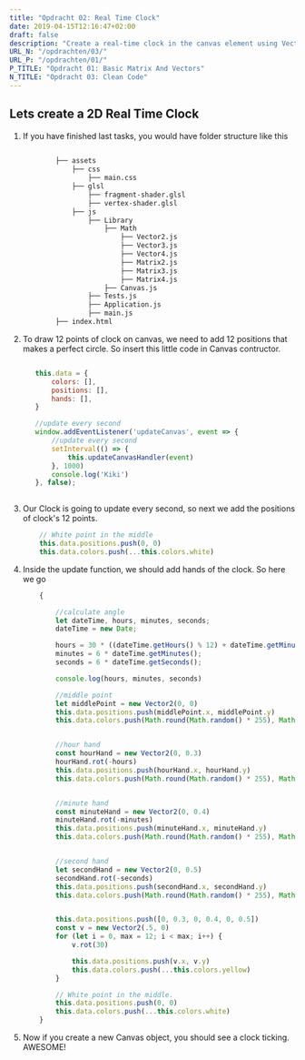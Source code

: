 ```yaml
---
title: "Opdracht 02: Real Time Clock"
date: 2019-04-15T12:16:47+02:00
draft: false
description: "Create a real-time clock in the canvas element using Vector classes."
URL_N: "/opdrachten/03/"
URL_P: "/opdrachten/01/"
P_TITLE: "Opdracht 01: Basic Matrix And Vectors"
N_TITLE: "Opdracht 03: Clean Code"
---
```

## Lets create a 2D Real Time Clock

1. If you have finished last tasks, you would have folder structure like this

    ```bash
            
            ├── assets
                ├── css
                    ├── main.css
                ├── glsl
                    ├── fragment-shader.glsl
                    ├── vertex-shader.glsl
                ├── js
                    ├── Library
                        ├── Math
                            ├── Vector2.js
                            ├── Vector3.js
                            ├── Vector4.js
                            ├── Matrix2.js
                            ├── Matrix3.js
                            ├── Matrix4.js
                        ├── Canvas.js
                    ├── Tests.js
                    ├── Application.js
                    ├── main.js
            ├── index.html
    ```
2. To draw 12 points of clock on canvas, we need to add 12 positions that makes a perfect circle. So insert this little code in Canvas contructor.

     ```js

        this.data = {
            colors: [],
            positions: [],
            hands: [],
        }

        //update every second
        window.addEventListener('updateCanvas', event => {
            //update every second
            setInterval(() => {
                this.updateCanvasHandler(event)
            }, 1000)
            console.log('Kiki')
        }, false);
        

    ```
    
3. Our Clock is going to update every second, so next we add the positions of clock's 12 points.

    ```js
        // White point in the middle
        this.data.positions.push(0, 0)
        this.data.colors.push(...this.colors.white)

    ```

4. Inside the update function, we should add hands of the clock. So here we go

    ```js
        {

            //calculate angle
            let dateTime, hours, minutes, seconds;
            dateTime = new Date;

            hours = 30 * ((dateTime.getHours() % 12) + dateTime.getMinutes() / 60);
            minutes = 6 * dateTime.getMinutes();
            seconds = 6 * dateTime.getSeconds();

            console.log(hours, minutes, seconds)

            //middle point
            let middlePoint = new Vector2(0, 0)
            this.data.positions.push(middlePoint.x, middlePoint.y)
            this.data.colors.push(Math.round(Math.random() * 255), Math.round(Math.random() * 255), Math.round(Math.random() * 255), 0)


            //hour hand
            const hourHand = new Vector2(0, 0.3)
            hourHand.rot(-hours)
            this.data.positions.push(hourHand.x, hourHand.y)
            this.data.colors.push(Math.round(Math.random() * 255), Math.round(Math.random() * 255), Math.round(Math.random() * 255), 0)


            //minute hand
            const minuteHand = new Vector2(0, 0.4)
            minuteHand.rot(-minutes)
            this.data.positions.push(minuteHand.x, minuteHand.y)
            this.data.colors.push(Math.round(Math.random() * 255), Math.round(Math.random() * 255), Math.round(Math.random() * 255), 0)


            //second hand
            let secondHand = new Vector2(0, 0.5)
            secondHand.rot(-seconds)
            this.data.positions.push(secondHand.x, secondHand.y)
            this.data.colors.push(Math.round(Math.random() * 255), Math.round(Math.random() * 255), Math.round(Math.random() * 255), 0)


            this.data.positions.push([0, 0.3, 0, 0.4, 0, 0.5])
            const v = new Vector2(.5, 0)
            for (let i = 0, max = 12; i < max; i++) {
                v.rot(30)

                this.data.positions.push(v.x, v.y)
                this.data.colors.push(...this.colors.yellow)
            }

            // White point in the middle.
            this.data.positions.push(0, 0)
            this.data.colors.push(...this.colors.white)
        }
    ```

5. Now if you create a new Canvas object, you should see a clock ticking. AWESOME!